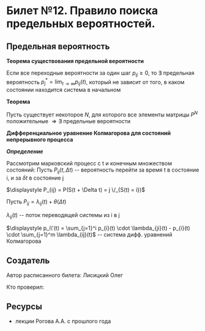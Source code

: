 # Билет №12. Правило поиска предельных вероятностей.
## Предельная вероятность
**Теорема существования предельной вероятности**

Если все переходные вероятности за один шаг $p_{ij}\geq 0$, то $\exists$  предельная вероятность $\displaystyle p_j^* = \lim_{t\to \infty} p_{ij}(t)$, который не зависит от того, в каком состоянии находится система в начальном

**Теорема**

Пусть существует некоторое $N$, для которого все элементы матрицы $P^N$ положительные $\Rightarrow \exists$ предельные вероятности

**Дифференциальное уравнение Колмагорова для состояний непрерывного процесса**

***Определение***

Рассмотрим марковский процесс с t и конечным множеством состояний:
Пусть $\displaystyle P_{ij}(t, \Delta t)$ -- вероятность перейти за время t в состояние i, и за $\displaystyle \delta t$ в состояние j

$\displaystyle P_{ij} = P(S(t + \Delta t) = j \/_{S(t) = i})$

Пусть $\displaystyle P_{ij} = \lambda _{ij}(t) + θ (\Delta t)$

$\lambda_{ij}(t)$ -- поток переводящей системы из i в j

$\displaystyle p_i\'(t) = \sum_{j=1}^i p_{i}(t) \cdot \lambda_{ji}(t) - p_{i}(t) \cdot \sum_{j=1}^m \lambda_{ij}(t)$ -- система дифф. уравнений Колмагорова

## Создатель

Автор расписанного билета: Лисицкий Олег

Кто проверил:


## Ресурсы
- лекции Рогова А.А. с прошлого года
